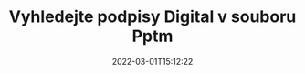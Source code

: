 ---
############################# Static ############################
layout: "auto-gen-signature"
date: 2022-03-01T15:12:22
draft: false
operation: Search
signaturetype: Digital
fileformat: Pptm
productName: Java
lang: cs
productCode: java
otherformats: pdf doc docx docm dot dotx odt ott xls xlsx xlsm xlsb ods ots xltx xltm pptx pptm
breadcrumb: Search Digital signatures at Pptm with Java

############################# Head ############################
head_title: "Vyhledejte podpisy Digital v souboru Pptm v Java"
head_description: "Použijte Java k vyhledávání podpisů Digital v souborech Pptm pomocí několika řádků kódu."

############################# Header ############################
title: "Vyhledejte podpisy Digital v souboru Pptm"
description: "Nativní API Java umožňuje vyhledávat podpisy Digital v již podepsaných souborech Pptm. Proveďte pokročilé vyhledávání elektronických podpisů ve svých dokumentech Pptm pomocí několika řádků kódu."
bg_image: "https://cms.admin.containerize.com/templates/aspose/App_Themes/V3/images/bg/header1.png"
bg_overlay: false
button:
    enable: true

############################# SubMenu ############################
submenu:
    enable: true

    left:
        img_alt: "GroupDocs.Signature for Java"
        image: "https://cms.admin.containerize.com/templates/groupdocs/images/product-logos/90x90-noborder/groupdocsature-java.png"
        product: "GroupDocs.Signature"
        platform: "Java"



############################# About ############################
about:
    enable: true
    title: "O GroupDocs.Signature for Java API"
    content: |
        [GroupDocs.Signature for Java](https://products.groupdocs.com/signature/java/) poskytuje Java API pro zpracování dokumentů pomocí různých typů podpisů, jako jsou texty, obrázky, digitální certifikáty, čárové kódy, QR kódy, razítka nebo metadata. Uživatelé mohou přidávat, mazat, aktualizovat, ověřovat nebo prohledávat elektronické podpisy v souborech PDF, dokumentech MS Word, sešitech MS Excel, prezentacích MS PowerPoint, souborech Adobe Photoshop a různých obrazových formátech s další podporou pro přizpůsobení vlastností podpisů podle potřeby.
    

############################# Steps ############################
steps:
    enable: true
    title_left: "Jak hledat podpisy Digital v Pptm"
    content_left: |
        [GroupDocs.Signature for Java](https://products.groupdocs.com/signature/java/) usnadňuje vývojářům Java hledání podpisů Digital v souborech Pptm z jejich aplikací implementací několika snadných kroků.
        
        * Vytvořte novou instanci třídy Signature a předejte cestu ke zdrojovému dokumentu jako parametr konstruktoru.
        * Vytvořte instanci objektu SearchOptions podle vašich požadavků a zadejte možnosti vyhledávání.
        * Zavolejte metodu Search instance třídy Signature a předejte jí SearchOptions.
        * Zpracujte výsledky vyhledávání podle svých požadavků.

    title_right: "Požadavky na systém"
    content_right: |
        GroupDocs.Signature for Java jsou podporovány na všech hlavních platformách a operačních systémech. Před spuštěním níže uvedeného kódu se prosím ujistěte, že máte ve svém systému nainstalovány následující předpoklady.

        * Operační systémy: Microsoft Windows, Linux, MacOS
        * Vývojová prostředí: NetBeans, Intellij IDEA, Eclipse, etc.
        * Java runtime: J2SE 6.0 and above
        * Stáhněte si nejnovější verzi GroupDocs.Signature for Java z [Maven](https://repository.groupdocs.com/webapp/#/artifacts/browse/tree/General/repo/com/groupdocs/groupdocs-signature)
         
    code: |
        ```java    
                
        // Set up input Pptm file
        String filePath = "input.pptm";

        // Instantiate Signature for input file
        Signature signature = new Signature(filePath);

        //Create search options
        DigitalSearchOptions options = new DigitalSearchOptions();

        // specify special search criteria
        options.setComments("Approved");
        // specify period of signatures
        options.setSignDateTimeFrom(new Date(2021, 3, 5));
        options.setSignDateTimeTo(new Date(2022, 7, 16));
        
        // search for Digital signatures in Pptm document
        List<DigitalSignature> signatures = signature.search(DigitalSignature.class, options);

        // process signatures which were found 
        signatures.forEach(item -> System.out.println(item.toString()));

        ```

############################# Demos ############################
demos:
    enable: true
    title: "Vyhledejte živé ukázky elektronických podpisů Digital"
    content: |
       Navštivte web [GroupDocs.Signature App](https://products.groupdocs.app/signature/family) a vyhledejte v dokumentu různé elektronické podpisy do souborů Pptm právě teď.

        
############################# More Formats ############################
more_formats:
    enable: true
    title: "Vyhledejte další podpisy Digital pomocí Java"
    content: |
        "Vyhledávání elektronických podpisů v různých dokumentech. Najděte podpisy z jednoho z oblíbených formátů souborů, jak je uvedeno níže."
    format: 
           
       
back_to_top:
    enable: true
---